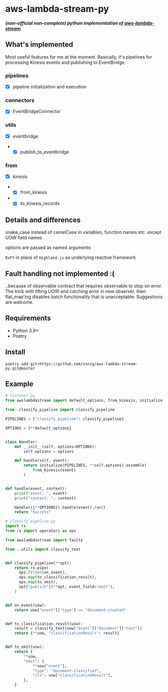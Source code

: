 # aws-lambda-stream-py

**_(non-official non-complete) python implementation of [aws-lambda-stream](https://github.com/jgilbert01/aws-lambda-stream)_**


## What's implemented
Most useful features for me at the moment. Basically, it's pipelines for processing Kinesis events and publishing to EventBridge.


### pipelines
 - [x]  pipeline initialization and execution

### connectors
- [x] EventBridgeConnector

### utils
- [x] eventbridge
- - [x]   publish_to_eventbridge

### from
- [x]  kinesis
- - [x] from_kinesis
- - [x] to_kinesis_records

## Details and differences
snake_case instead of camelCase in variables, function names etc. except UOW field names 

options are passed as named arguments

`RxPY` in place of `Highland.js` as underlying reactive framework

## Fault handling not implemented :(
..because of observable contract that requires observable to stop on error. The trick with lifting UOW and catching error in new observer, then flat_map'ing disables batch functionality that is unacceptable. Suggestions are welcome.
## Requirements
- Python 3.9+
- Poetry

## Install
`poetry add git+https://github.com/vsnig/aws-lambda-stream-py.git@master`

## Example

```python
# listener.py
from awslambdastream import default_options, from_kinesis, initialize

from .classify_pipeline import classify_pipeline

PIPELINES = {"classify_pipeline": classify_pipeline}

OPTIONS = {**default_options}


class Handler:
    def __init__(self, options=OPTIONS):
        self.options = options

    def handle(self, event):
        return initialize(PIPELINES, **self.options).assemble(
            from_kinesis(event)
        )


def handle(event, context):
    print("event: ", event)
    print("context: ", context)

    Handler({**OPTIONS}).handle(event).run()
    return "Success"
```

```python
# classify_pipeline.py
import rx
from rx import operators as ops

from awslambdastream import faulty

from ..utils import classify_text


def classify_pipeline(**opt):
    return rx.pipe(
      ops.filter(on_event),
      ops.map(to_classification_result),
      ops.map(to_emit),
      opt["publish"](**opt, event_field="emit"),
    )


def on_event(uow):
    return uow["event"]["type"] == "document-created"


def to_classification_result(uow):
    result = classify_text(uow["event"]["document"]["text"])
    return {**uow, "classificationResult": result}


def to_emit(uow):
    return {
        **uow,
        "emit": {
            **uow["event"],
            "type": "document-classified",
            "cls": uow["classificationResult"],
        },
    }
```


